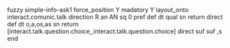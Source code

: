 fuzzy simple-info-ask1
   force_position Y
   madatory Y
   layout_onto interact.comunic.talk
   direction R
   an AN
   sq 0
   pref 
   def 
    dt qual
    sn 
    return 
    direct 
   def 
    dt o,a,os,as
    sn 
    return [interact.talk.question.choice,,interact.talk.question.choice]
    direct 
   suf 
   suf ,s
end
